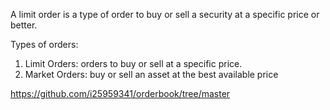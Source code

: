 A limit order is a type of order to buy or sell a security at a specific price or better. 

Types of orders:
1. Limit Orders: orders to buy or sell at a specific price.
2. Market Orders:  buy or sell an asset at the best available price

https://github.com/i25959341/orderbook/tree/master